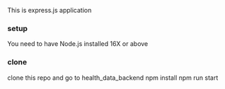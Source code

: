 This is express.js application 

### setup
You need to have Node.js installed 16X or above

### clone 

clone this repo and go to health_data_backend
npm install
npm run start
